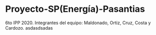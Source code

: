 # Proyecto-SP(Energía)-Pasantias 
 6to IPP 2020. 
 Integrantes del equipo: Maldonado, Ortiz, Cruz, Costa y Cardozo.
 asdasdsadas
